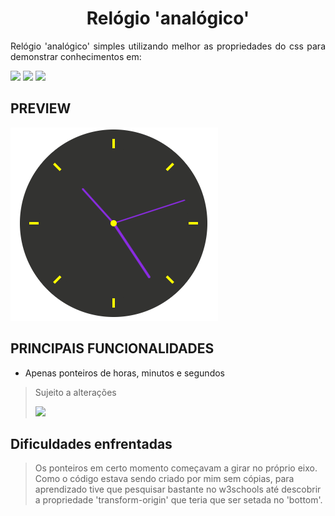 <h1 align='center'> Relógio 'analógico' </h1>
<p align="justify">Relógio 'analógico' simples utilizando melhor as propriedades do css para demonstrar conhecimentos em:</p>

<img src="https://img.shields.io/static/v1?label=%20&message=JavaScript&color=yellow&labelColor=575757&style=flat&logo=javascript" /> <img src="https://img.shields.io/static/v1?label=%20&message=Html&color=orange&labelColor=575757&style=flat&logo=html5"/> <img src="https://img.shields.io/static/v1?label=%20&message=Css&color=blue&labelColor=575757&style=flat&logo=css3"/>
## PREVIEW
<img src="https://raw.githubusercontent.com/SchubertAraujo/relogio/main/preview.png" alt="Uma imagem do projeto" />

## PRINCIPAIS FUNCIONALIDADES
- Apenas ponteiros de horas, minutos e segundos

> Sujeito a alterações
> 
> <img src="https://img.shields.io/static/v1?label=Status&message=Finalizado&color=green&labelColor=575757&style=flat" />

## Dificuldades enfrentadas

>   Os ponteiros em certo momento começavam a girar no próprio eixo. 
>   Como o código estava sendo criado por mim sem cópias, para aprendizado 
>   tive que pesquisar bastante no w3schools até descobrir a propriedade 'transform-origin' 
>   que teria que ser setada no 'bottom'.
